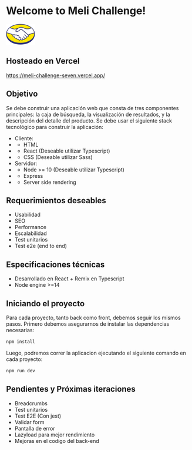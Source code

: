 
# Welcome to Meli Challenge!
![logo meli](https://github.com/hernnanvera/meli-challenge/blob/main/meli-front/public/icons/logo-meli.png)

## Hosteado en Vercel
https://meli-challenge-seven.vercel.app/

## Objetivo
Se debe construir una aplicación web que consta de tres componentes principales: la caja de búsqueda, la visualización de resultados, y la
descripción del detalle del producto.
Se debe usar el siguiente stack tecnológico para construir la aplicación:
 - Cliente:
 - - HTML
 - - React (Deseable utilizar Typescript)
 - - CSS (Deseable utilizar Sass)
 - Servidor:
 - - Node >= 10 (Deseable utilizar Typescript)
 - - Express
 - - Server side rendering

## Requerimientos deseables
 - Usabilidad
 - SEO
 - Performance
 - Escalabilidad
 - Test unitarios
 - Test e2e (end to end)

## Especificaciones técnicas
 - Desarrollado en React + Remix en Typescript
 - Node engine >=14
  
## Iniciando el proyecto
Para cada proyecto, tanto back como front, debemos seguir los mismos pasos. Primero debemos asegurarnos de instalar las dependencias necesarias:
```sh
npm install
```

Luego, podremos correr la aplicacion ejecutando el siguiente comando en cada proyecto:
```sh
npm run dev
```

## Pendientes y Próximas iteraciones
- Breadcrumbs
- Test unitarios
- Test E2E (Con jest)
- Validar form 
- Pantalla de error
- Lazyload para mejor rendimiento
- Mejoras en el codigo del back-end
